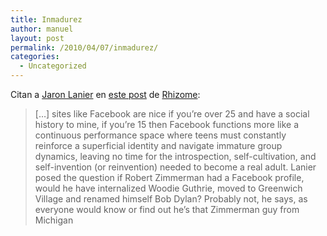 ```yaml
---
title: Inmadurez
author: manuel
layout: post
permalink: /2010/04/07/inmadurez/
categories:
  - Uncategorized
---
```

Citan a [Jaron Lanier][1] en [este post][2] de [Rhizome][3]:

> [&#8230;] sites like Facebook are nice if you&#8217;re over 25 and have a social history to mine, if you&#8217;re 15 then Facebook functions more like a continuous performance space where teens must constantly reinforce a superficial identity and navigate immature group dynamics, leaving no time for the introspection, self-cultivation, and self-invention (or reinvention) needed to become a real adult. Lanier posed the question if Robert Zimmerman had a Facebook profile, would he have internalized Woodie Guthrie, moved to Greenwich Village and renamed himself Bob Dylan? Probably not, he says, as everyone would know or find out he&#8217;s that Zimmerman guy from Michigan

 [1]: http://en.wikipedia.org/wiki/Jaron_Lanier
 [2]: http://rhizome.org/editorial/3410
 [3]: http://rhizome.org/
